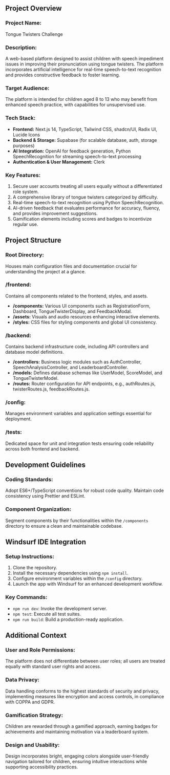 ## Project Overview

### Project Name:

Tongue Twisters Challenge

### Description:

A web-based platform designed to assist children with speech impediment issues in improving their pronunciation using tongue twisters. The platform incorporates artificial intelligence for real-time speech-to-text recognition and provides constructive feedback to foster learning.

### Target Audience:

The platform is intended for children aged 8 to 13 who may benefit from enhanced speech practice, with capabilities for unsupervised use.

### Tech Stack:

*   **Frontend:** Next.js 14, TypeScript, Tailwind CSS, shadcn/UI, Radix UI, Lucide Icons
*   **Backend & Storage:** Supabase (for scalable database, auth, storage purposes)
*   **AI Integration:** OpenAI for feedback generation, Python SpeechRecognition for streaming speech-to-text processing
*   **Authentication & User Management:** Clerk

### Key Features:

1.  Secure user accounts treating all users equally without a differentiated role system.
2.  A comprehensive library of tongue twisters categorized by difficulty.
3.  Real-time speech-to-text recognition using Python SpeechRecognition.
4.  AI-driven feedback that evaluates performance for accuracy, fluency, and provides improvement suggestions.
5.  Gamification elements including scores and badges to incentivize regular use.

## Project Structure

### Root Directory:

Houses main configuration files and documentation crucial for understanding the project at a glance.

### /frontend:

Contains all components related to the frontend, styles, and assets.

*   **/components:** Various UI components such as RegistrationForm, Dashboard, TongueTwisterDisplay, and FeedbackModal.
*   **/assets:** Visuals and audio resources enhancing interactive elements.
*   **/styles:** CSS files for styling components and global UI consistency.

### /backend:

Contains backend infrastructure code, including API controllers and database model definitions.

*   **/controllers:** Business logic modules such as AuthController, SpeechAnalysisController, and LeaderboardController.
*   **/models:** Defines database schemas like UserModel, ScoreModel, and TongueTwisterModel.
*   **/routes:** Router configuration for API endpoints, e.g., authRoutes.js, twisterRoutes.js, feedbackRoutes.js.

### /config:

Manages environment variables and application settings essential for deployment.

### /tests:

Dedicated space for unit and integration tests ensuring code reliability across both frontend and backend.

## Development Guidelines

### Coding Standards:

Adopt ES6+/TypeScript conventions for robust code quality. Maintain code consistency using Prettier and ESLint.

### Component Organization:

Segment components by their functionalities within the `/components` directory to ensure a clean and maintainable codebase.

## Windsurf IDE Integration

### Setup Instructions:

1.  Clone the repository.
2.  Install the necessary dependencies using `npm install`.
3.  Configure environment variables within the `/config` directory.
4.  Launch the app with Windsurf for an enhanced development workflow.

### Key Commands:

*   `npm run dev`: Invoke the development server.
*   `npm test`: Execute all test suites.
*   `npm run build`: Build a production-ready application.

## Additional Context

### User and Role Permissions:

The platform does not differentiate between user roles; all users are treated equally with standard user rights and access.

### Data Privacy:

Data handling conforms to the highest standards of security and privacy, implementing measures like encryption and access controls, in compliance with COPPA and GDPR.

### Gamification Strategy:

Children are rewarded through a gamified approach, earning badges for achievements and maintaining motivation via a leaderboard system.

### Design and Usability:

Design incorporates bright, engaging colors alongside user-friendly navigation tailored for children, ensuring intuitive interactions while supporting accessibility practices.
